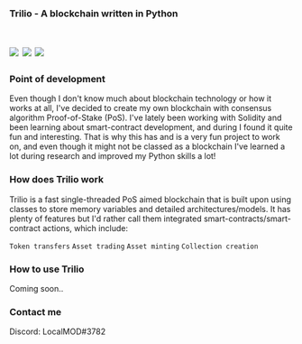 <h3>Trilio - A blockchain written in Python</h3>
<h1><img src="https://img.shields.io/badge/license-MIT-green"> <img src="https://img.shields.io/badge/python-v3.9-green"> <img src="https://img.shields.io/badge/category-blockchain-green">
</h1>

<h3>Point of development</h3>
<p>Even though I don't know much about blockchain technology or how it works at all, I've decided to create my own blockchain with consensus algorithm Proof-of-Stake (PoS). I've lately been working with Solidity and been learning about smart-contract development, and during I found it quite fun and interesting. That is why this has and is a very fun project to work on, and even though it might not be classed as a blockchain I've learned a lot during research and improved my Python skills a lot!</p>
<h3>How does Trilio work</h3>
<p>Trilio is a fast single-threaded PoS aimed blockchain that is built upon using classes to store memory variables and detailed architectures/models.
It has plenty of features but I'd rather call them integrated smart-contracts/smart-contract actions, which include:</p>

`Token transfers`
`Asset trading`
`Asset minting`
`Collection creation`

<h3>How to use Trilio</h3>
<p>Coming soon..</p>

<h3>Contact me</h3>
Discord: LocalMOD#3782

